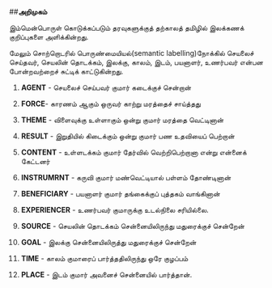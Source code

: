 ##**அறிமுகம்**

இம்மென்பொருள் கொடுக்கப்படும் தரவுகளுக்குத் தற்காலத் தமிழில் இலக்கணக் குறிப்புகளை அளிக்கின்றது.

மேலும்  சொற்றொடரில் பொருண்மையியல்(semantic labelling)நோக்கில் செயலைச் செய்தவர், செயலின் தொடக்கம், இலக்கு, காலம், இடம், பயனாளர், உணர்பவர் என்பன போன்றவற்றைச் சுட்டிக் காட்டுகின்றது.

   1. **AGENT** - செயலைச் செய்பவர்
            குமார் கடைக்குச் சென்றான்
          
   2. **FORCE**- காரணம் ஆகும் ஒருவர்
          காற்று மரத்தைச் சாய்த்தது
          
   3. **THEME** - விளைவுக்கு உள்ளாகும் ஒன்று
          குமார் மரத்தை வெட்டினான்
          
   4. **RESULT** - இறுதியில் கிடைக்கும் ஒன்று
          குமார் பண உதவியைப் பெற்றான்
          
   5. **CONTENT** - உள்ளடக்கம்
          குமார் தேர்வில் வெற்றிபெற்றானா என்று என்னைக் கேட்டனர்
          
   6. **INSTRUMRNT** - கருவி
          குமார் மண்வெட்டியால் பள்ளம் தோண்டினான்
          
   7. **BENEFICIARY** - பயனாளர்
          குமார் தங்கைக்குப் புத்தகம் வாங்கினான்
          
   8. **EXPERIENCER** - உணர்பவர்
          குமாருக்கு உடல்நிலை சரியில்லை.
          
   9. **SOURCE** - செயலின் தொடக்கம்
          சென்னையிலிருந்து மதுரைக்குச் சென்றேன்
          
   10. **GOAL** - இலக்கு
          சென்னையிலிருத்து மதுரைக்குச் சென்றேன்
          
   11. **TIME** - காலம்
          குமாரைப் பார்த்ததிலிருந்து ஒரே குழப்பம்
          
   12. **PLACE** - இடம்
          குமார் அவனைச் சென்னையில் பார்த்தான்.

